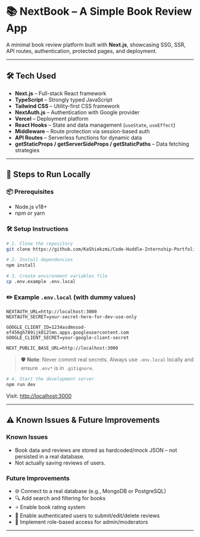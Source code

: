 # 📚 NextBook – A Simple Book Review App

A minimal book review platform built with **Next.js**, showcasing SSG, SSR, API routes, authentication, protected pages, and deployment.

---

## 🛠 Tech Used

- **Next.js** – Full-stack React framework
- **TypeScript** – Strongly typed JavaScript
- **Tailwind CSS** – Utility-first CSS framework
- **NextAuth.js** – Authentication with Google provider
- **Vercel** – Deployment platform
- **React Hooks** – State and data management (`useState`, `useEffect`)
- **Middleware** – Route protection via session-based auth
- **API Routes** – Serverless functions for dynamic data
- **getStaticProps / getServerSideProps / getStaticPaths** – Data fetching strategies

---

## 🧪 Steps to Run Locally

### 📦 Prerequisites

- Node.js v18+
- npm or yarn

### 🛠 Setup Instructions

```bash
# 1. Clone the repository
git clone https://github.com/KaShiekzmi/Code-Huddle-Internship-Portfolio/tree/main/week-2-july-14-18-2025/nextbook-a-simple-book-review-app.git

# 2. Install dependencies
npm install

# 3. Create environment variables file
cp .env.example .env.local
```

### ✏️ Example `.env.local` (with dummy values)

```env
NEXTAUTH_URL=http://localhost:3000
NEXTAUTH_SECRET=your-secret-here-for-dev-use-only

GOOGLE_CLIENT_ID=1234asdmnsod-ef456gh789ijk012lmn.apps.googleusercontent.com
GOOGLE_CLIENT_SECRET=your-google-client-secret

NEXT_PUBLIC_BASE_URL=http://localhost:3000
```

> 🛡️ **Note**: Never commit real secrets. Always use `.env.local` locally and ensure `.env*` is in `.gitignore`.

```bash
# 4. Start the development server
npm run dev
```

Visit: [http://localhost:3000](http://localhost:3000)

---

## ⚠ Known Issues & Future Improvements

### Known Issues

- Book data and reviews are stored as hardcoded/mock JSON – not persisted in a real database.
- Not actually saving reviews of users.

### Future Improvements

- 🌐 Connect to a real database (e.g., MongoDB or PostgreSQL)
- 🔍 Add search and filtering for books
- ⭐ Enable book rating system
- 📝 Enable authenticated users to submit/edit/delete reviews
- 🔐 Implement role-based access for admin/moderators

---
